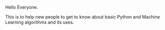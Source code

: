 Hello Everyone.

This is to help new people to get to know about basic Python and Machine Learning algorithms and its uses.
